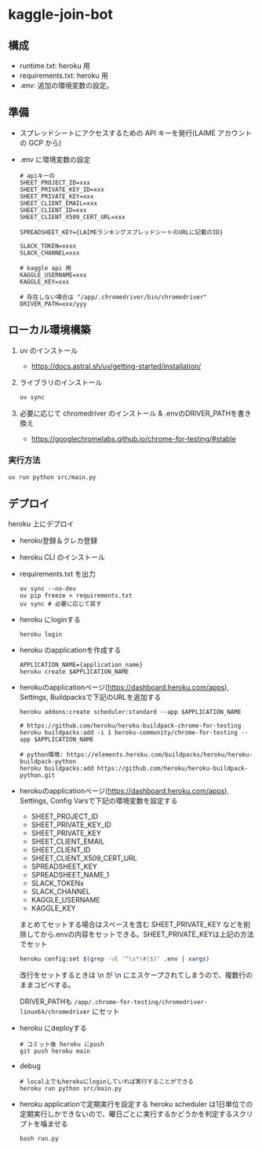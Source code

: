# kaggle-join-bot

## 構成

- runtime.txt: heroku 用
- requirements.txt: heroku 用
- .env: 追加の環境変数の設定。

## 準備

- スプレッドシートにアクセスするための API キーを発行(LAIME アカウントの GCP から)
- .env に環境変数の設定

  ```
  # apiキーの
  SHEET_PROJECT_ID=xxx
  SHEET_PRIVATE_KEY_ID=xxx
  SHEET_PRIVATE_KEY=xxx
  SHEET_CLIENT_EMAIL=xxx
  SHEET_CLIENT_ID=xxx
  SHEET_CLIENT_X509_CERT_URL=xxx

  SPREADSHEET_KEY={LAIMEランキングスプレッドシートのURLに記載のID}

  SLACK_TOKEN=xxxx
  SLACK_CHANNEL=xxx

  # kaggle api 用
  KAGGLE_USERNAME=xxx
  KAGGLE_KEY=xxx

  # 存在しない場合は "/app/.chromedriver/bin/chromedriver"
  DRIVER_PATH=xxx/yyy
  ```

## ローカル環境構築

1. uv のインストール
   - https://docs.astral.sh/uv/getting-started/installation/

2. ライブラリのインストール

    ```sh
    uv sync
    ```

3. 必要に応じて chromedriver のインストール & .envのDRIVER_PATHを書き換え
    - https://googlechromelabs.github.io/chrome-for-testing/#stable

### 実行方法
```sh
uv run python src/main.py
```

## デプロイ

heroku 上にデプロイ

- heroku登録＆クレカ登録

- heroku CLI のインストール

- requirements.txt を出力
  ```
  uv sync --no-dev
  uv pip freeze > requirements.txt 
  uv sync # 必要に応じて戻す
  ```

- heroku にloginする
  ```
  heroku login
  ```

- heroku のapplicationを作成する
  ```
  APPLICATION_NAME={application_name}
  heroku create $APPLICATION_NAME
  ```

- herokuのapplicationページ(https://dashboard.heroku.com/apps), Settings, Buildpacksで下記のURLを追加する
  ```
  heroku addons:create scheduler:standard --app $APPLICATION_NAME

  # https://github.com/heroku/heroku-buildpack-chrome-for-testing
  heroku buildpacks:add -i 1 heroku-community/chrome-for-testing --app $APPLICATION_NAME

  # python環境: https://elements.heroku.com/buildpacks/heroku/heroku-buildpack-python
  heroku buildpacks:add https://github.com/heroku/heroku-buildpack-python.git
  ```

- herokuのapplicationページ(https://dashboard.heroku.com/apps), Settings, Config Varsで下記の環境変数を設定する
  - SHEET_PROJECT_ID
  - SHEET_PRIVATE_KEY_ID
  - SHEET_PRIVATE_KEY
  - SHEET_CLIENT_EMAIL
  - SHEET_CLIENT_ID
  - SHEET_CLIENT_X509_CERT_URL
  - SPREADSHEET_KEY
  - SPREADSHEET_NAME_1
  - SLACK_TOKENx
  - SLACK_CHANNEL
  - KAGGLE_USERNAME
  - KAGGLE_KEY

  まとめてセットする場合はスペースを含む SHEET_PRIVATE_KEY などを削除してから.envの内容をセットできる。SHEET_PRIVATE_KEYは上記の方法でセット
  ```sh
  heroku config:set $(grep -vE '^\s*(#|$)' .env | xargs)
  ```

  改行をセットするときは \n が \\n にエスケープされてしまうので、複数行のままコピペする。

  DRIVER_PATHも `/app/.chrome-for-testing/chromedriver-linux64/chromedriver` にセット

- heroku にdeployする
  ```
  # コミット後 heroku にpush
  git push heroku main
  ```

- debug
  ```
  # local上でもherokuにloginしていれば実行することができる
  heroku run python src/main.py
  ```

- heroku applicationで定期実行を設定する
  heroku scheduler は1日単位での定期実行しかできないので、曜日ごとに実行するかどうかを判定するスクリプトを噛ませる
  ```
  bash run.py
  ```